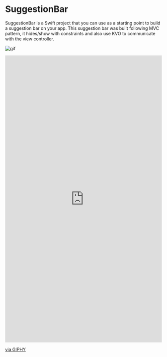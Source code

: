 # SuggestionBar
SuggestionBar is a Swift project that you can use as a starting point to build a suggestion bar on your app. This suggestion bar was built following MVC pattern, it hides/show with constraints and also use KVO to communicate with the view controller.

![gif](https://media.giphy.com/media/fx4TIxprY1dynUckyr/giphy.gif)

<div style="width:100%;height:0;padding-bottom:183%;position:relative;"><iframe src="https://giphy.com/embed/fx4TIxprY1dynUckyr" width="100%" height="100%" style="position:absolute" frameBorder="0" class="giphy-embed" allowFullScreen></iframe></div><p><a href="https://giphy.com/gifs/fx4TIxprY1dynUckyr">via GIPHY</a></p>
